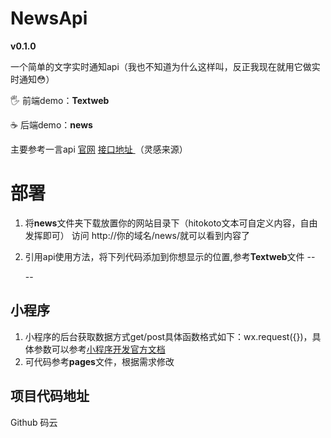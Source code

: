 # **News**Api #
**v0.1.0**

 一个简单的文字实时通知api（我也不知道为什么这样叫，反正我现在就用它做实时通知😳）

 🖐 前端demo：**Textweb**

 ☕ 后端demo：**news**

主要参考一言api [官网](https://hitokoto.cn "一言官网") [接口地址
](https://v1.hitokoto.cn "一言api接口")（灵感来源）
# 部署

1. 将**news**文件夹下载放置你的网站目录下（hitokoto文本可自定义内容，自由发挥即可）
   访问 http://你的域名/news/就可以看到内容了

2. 引用api使用方法，将下列代码添加到你想显示的位置,参考**Textweb**文件
    --<script type="text/javascript" src="https://你的域名/news/?format=js&charset=utf-8"></script>
    <div id="yiyan"><script>hitokoto()</script></div>--

## 小程序 ##
  
1. 小程序的后台获取数据方式get/post具体函数格式如下：wx.request({})，具体参数可以参考[小程序开发官方文档](https://developers.weixin.qq.com/miniprogram/dev/framework/ "微信小程序开发文档")
2. 可代码参考**pages**文件，根据需求修改

## 项目代码地址 ##
Github 码云

